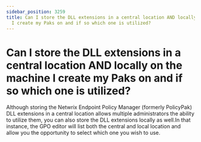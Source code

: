 ```yaml
---
sidebar_position: 3259
title: Can I store the DLL extensions in a central location AND locally on the machine
  I create my Paks on and if so which one is utilized?
---
```


# Can I store the DLL extensions in a central location AND locally on the machine I create my Paks on and if so which one is utilized?

Although storing the Netwrix Endpoint Policy Manager (formerly PolicyPak) DLL extensions in a central location allows multiple administrators the ability to utilize them, you can also store the DLL extensions locally as well.In that instance, the GPO editor will list both the central and local location and allow you the opportunity to select which one you wish to use.